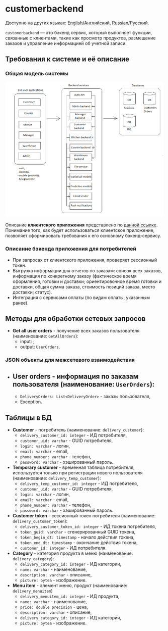 # customerbackend

Доступно на других языках: [English/Английский](customerbackend.md), [Russian/Русский](customerbackend.ru.md). 

`customerbackend` — это бэкенд сервис, который выполняет функции, связанные с клиентами, такие как просмотр продуктов, размещение заказов и управление информацией об учетной записи.

## Требования к системе и её описание 

### Общая модель системы

![system_overall](../img/system_overall.png)

Описание **клиентского приложения** представлено по [данной ссылке](../../frontend/frontend/customerclient.ru.md). 
Понимание того, как будет использоваться клиентское приложение, позволяет сформировать требования к его основному бэкенд-сервису. 

### Описание бэкенда приложения для потребителей

- При запросах от клиентского приложения, проверяет сессионный токен.
- Выгрузка информации для отчетов по заказам: список всех заказов, информация по конкретному заказу (фактическое время оформления, готовки и доставки; ориентировочное время готовки и доставки, общая сумма заказа, стоимость позиций заказа, место доставки; статус).
- Интеграция с сервисами оплаты (по видам оплаты, указанным ранее).
<!--
- Слушает очередь сообщений, в которую записываются сообщения об изменениях в пользователях и токенах, хранящихся модулем [authentication API](authbackend.ru.md).
- Записывает в очередь сообщений информацию об изменениях в пользователях и токенах (очередь слушает модуль [authentication API](authbackend.ru.md)).
-->

## Методы для обработки сетевых запросов 

- **Get all user orders** - получение всех заказов пользователя (наименование: `GetAllOrders`): 
    - input: ;
    - output: `UserOrders`.

### JSON объекты для межсетевого взаимодействия 

- **User orders** - информация по заказам пользователя (наименование: `UserOrders`): 
    - 
    - `DeliveryOrders: List<DeliveryOrder>` - заказы пользователя,
    - Exception.

## Таблицы в БД

- **Customer** - потребитель (наименование: `delivery_customer`):
    - `delivery_customer_id: integer` - ИД потребителя,
    - `customer_uid: varchar` - GUID потребителя,
    - `login: varchar` - логин,
    - `email: varchar` - email,
    - `phone_number: varchar` - телефон,
    - `password: varchar` - хэшированный пароль.
- **Temporary customer** - временная таблица потребителя, используется только при регистрации нового пользователя (наименование: `delivery_temp_customer`):
    - `delivery_temp_customer_id: integer` - ИД потребителя,
    - `customer_uid: varchar` - GUID потребителя,
    - `login: varchar` - логин,
    - `email: varchar` - email,
    - `phone_number: varchar` - телефон,
    - `password: varchar` - хэшированный пароль.
- **Customer token** - сессионный токен потребителя (наименование: `delivery_customer_token`):
    - `delivery_customer_token_id: integer` - ИД токена потребителя,
    - `token_guid: varchar` - сгенерированный GUID токена,
    - `token_begin_dt: timestamp` - начало действия токена,
    - `token_end_dt: timestamp` - окончание действия токена,
    - `customer_id: integer` - ИД потребителя.
- **Category** - категория продукта в меню (наименование: `delivery_category`):
    - `delivery_category_id: integer` - ИД категории,
    - `name: varchar` - наименование,
    - `description: varchar` - описание,
    - `picture: bytea` - изображение.
- **Menu item** - элемент меню, продукт (наименование: `delivery_menuitem`)
    - `delivery_menuitem_id: integer` - ИД продукта,
    - `name: varchar` - наименование,
    - `price: double precision` - цена,
    - `description: varchar` - описание,
    - `delivery_category_id: integer` - ИД категории,
    - `picture: bytea` - изображение.
